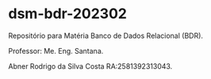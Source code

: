 # dsm-bdr-202302
Repositório para Matéria Banco de Dados Relacional (BDR).

Professor: Me. Eng. Santana.

Abner Rodrigo da Silva Costa RA:2581392313043.
